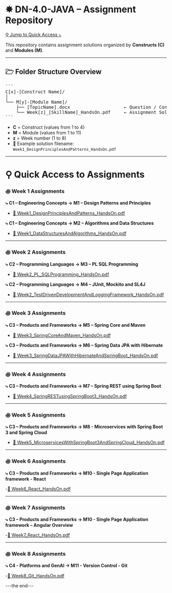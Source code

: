 # ✸ DN-4.0-JAVA – Assignment Repository

[⚲ Jump to Quick Access ⤵](#-quick-access-to-assignments)

This repository contains assignment solutions organized by **Constructs (C)** and **Modules (M)**.

---

## 🗁 Folder Structure Overview

<pre lang="markdown">
```
C[x]-[Construct Name]/
│
└── M[y]-[Module Name]/
    ├── [TopicName].docx                    ← Question / Concept Document
    └── Week[z]_[SkillName]_HandsOn.pdf     ← Assignment Solution
```
</pre>

- **C** = Construct (values from 1 to 4)
- **M** = Module (values from 1 to 11)
- **z** = Week number (1 to 8)
- 📄 Example solution filename: `Week1_DesignPrinciplesAndPatterns_HandsOn.pdf`

---

# ⚲ Quick Access to Assignments

### ꩜ Week 1 Assignments

**⤷ C1 – Engineering Concepts → M1 – Design Patterns and Principles**

- [📄 Week1_DesignPrinciplesAndPatterns_HandsOn.pdf](C1-Engineering%20concepts/M1-Design%20Patterns%20And%20Principles/Week1_DesignPrinciplesAndPatterns_HandsOn.pdf)

**⤷ C1 – Engineering Concepts → M2 – Algorithms and Data Structures**

- [📄 Week1_DataStructuresAndAlgorithms_HandsOn.pdf](C1-Engineering%20concepts/M2-Algorithms%20And%20Data%20Structures/Week1_DataStructuresAndAlgorithms_HandsOn.pdf)

---

### ꩜ Week 2 Assignments

**⤷ C2 – Programming Languages → M3 – PL SQL Programming**

- [📄 Week2_PL_SQLProgramming_HandsOn.pdf](C2-Programming%20Languages/M3-PL%20SQL%20programming/Week2_PL_SQLProgramming_HandsOn.pdf)

**⤷ C2 – Programming Languages → M4 – JUnit, Mockito and SL4J**

- [📄 Week2_TestDrivenDevelopmentAndLoggingFramework_HandsOn.pdf](C2-Programming%20Languages/M4-JUnit,%20Mockito%20and%20SL4J/Week2_TestDrivenDevelopmentAndLoggingFramework_HandsOn.pdf)

---

### ꩜ Week 3 Assignments

**⤷ C3 – Products and Frameworks → M5 – Spring Core and Maven**

- [📄 Week3_SpringCoreAndMaven_HandsOn.pdf](C3-Products%20and%20Frameworks/M5-Spring%20Core%20and%20Maven/Week3_SpringCoreAndMaven_HandsOn.pdf)

**⤷ C3 – Products and Frameworks → M6 – Spring Data JPA with Hibernate**

- [📄 Week3_SpringDataJPAWithHibernateAndSpringBoot_HandsOn.pdf](C3-Products%20and%20Frameworks/M6-Spring%20Data%20JPA%20with%20Hibernate/Week3_SpringDataJPAWithHibernateAndSpringBoot_HandsOn.pdf)

---

### ꩜ Week 4 Assignments

**⤷ C3 – Products and Frameworks → M7 – Spring REST using Spring Boot**

- [📄 Week4_SpringRESTusingSpringBoot3_HandsOn.pdf](C3-Products%20and%20Frameworks/M7-Spring%20REST%20using%20Spring%20Boot/Week4_SpringRESTusingSpringBoot3_HandsOn.pdf)

---

### ꩜ Week 5 Assignments

**⤷ C3 – Products and Frameworks → M8 - Microservices with Spring Boot 3 and Spring Cloud**

- [📄 Week5_MicroservicesWithSpringBoot3AndSpringCloud_HandsOn.pdf](C3-Products%20and%20Frameworks/M8,9-Microservices/Week5_MicroservicesWithSpringBoot3AndSpringCloud_HandsOn.pdf)

---

### ꩜ Week 6 Assignments

**⤷ C3 – Products and Frameworks → M10 - Single Page Application framework - React**

-[📄 Week6_React_HandsOn.pdf](C3-Products%20and%20Frameworks/M10-React/Week6_React_HandsOn.pdf)

---
### ꩜ Week 7 Assignments

**⤷ C3 – Products and Frameworks → M10 - Single Page Application framework – Angular Overview**

-[📄 Week7_React_HandsOn.pdf](C3-Products%20and%20Frameworks/M10-React/Week7_React_HandsOn.pdf)

---

### ꩜ Week 8 Assignments

**⤷ C4 - Platforms and GenAI → M11 - Version Control - Git**

-[📄 Week8_Git_HandsOn.pdf](C4-Platforms%20&%20GenAI/Week8_Git_HandsOn.pdf)

---the end---
